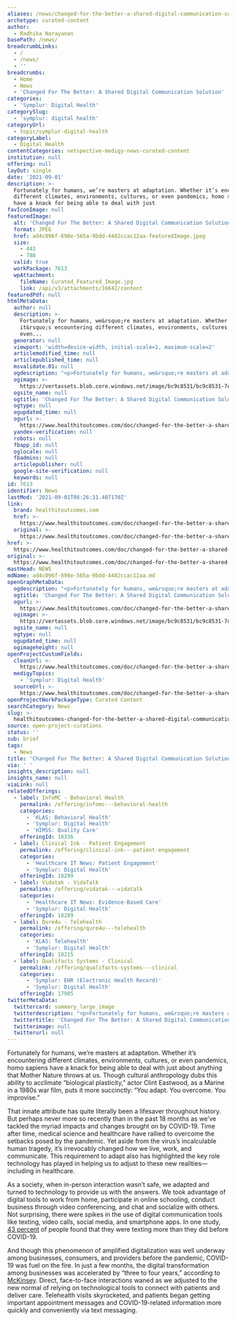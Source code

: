 ```yaml
---
aliases: /news/changed-for-the-better-a-shared-digital-communication-solution
archetype: curated-content
author:
  - Radhika Narayanan
basePath: /news/
breadcrumbLinks:
  - /
  - /news/
  - ''
breadcrumbs:
  - Home
  - News
  - 'Changed For The Better: A Shared Digital Communication Solution'
categories:
  - 'Symplur: Digital Health'
categorySlug:
  - 'symplur: digital health'
categoryUrl:
  - topic/symplur-digital-health
categoryLabel:
  - Digital Health
contentCategories: netspective-medigy-news-curated-content
institution: null
offering: null
layOut: single
date: '2021-09-01'
description: >-
  Fortunately for humans, we’re masters at adaptation. Whether it’s encountering
  different climates, environments, cultures, or even pandemics, homo sapiens
  have a knack for being able to deal with just
favIconImage: null
featuredImage:
  alt: 'Changed For The Better: A Shared Digital Communication Solution'
  format: JPEG
  href: ad4c096f-698e-565a-9bdd-4482ccac12aa-featuredImage.jpeg
  size:
    - 443
    - 788
  valid: true
  workPackage: 7613
  wpAttachment:
    fileName: Curated_Featured_Image.jpg
    link: /api/v3/attachments/16642/content
featuredPdf: null
htmlMetaData:
  author: null
  description: >-
    Fortunately for humans, we&rsquo;re masters at adaptation. Whether
    it&rsquo;s encountering different climates, environments, cultures, or
    even...
  generator: null
  viewport: 'width=device-width, initial-scale=1, maximum-scale=2'
  articlemodified_time: null
  articlepublished_time: null
  msvalidate.01: null
  ogdescription: "<p>Fortunately for humans, we&rsquo;re masters at adaptation. Whether it&rsquo;s encountering different climates, environments, cultures, or even pandemics, homo sapiens have a knack for being able to deal with just about anything that Mother Nature throws at us. Though cultural anthropology dubs this ability to acclimate &ldquo;biological plasticity,&rdquo; actor Clint Eastwood, as a Marine in a 1980s war film, puts it more succinctly: &ldquo;You adapt. You overcome. You improvise.&rdquo;</p>\r\n"
  ogimage: >-
    https://vertassets.blob.core.windows.net/image/bc9c8531/bc9c8531-7c35-4029-a821-2f85f34865ab/istock_1226549694.jpg
  ogsite_name: null
  ogtitle: 'Changed For The Better: A Shared Digital Communication Solution'
  ogtype: null
  ogupdated_time: null
  ogurl: >-
    https://www.healthitoutcomes.com/doc/changed-for-the-better-a-shared-digital-communication-solution-0001
  yandex-verification: null
  robots: null
  fbapp_id: null
  oglocale: null
  fbadmins: null
  articlepublisher: null
  google-site-verification: null
  keywords: null
id: 7613
identifier: News
lastMod: '2021-09-01T08:26:31.407170Z'
link:
  brand: healthitoutcomes.com
  href: >-
    https://www.healthitoutcomes.com/doc/changed-for-the-better-a-shared-digital-communication-solution-0001
  original: >-
    https://www.healthitoutcomes.com/doc/changed-for-the-better-a-shared-digital-communication-solution-0001
href: >-
  https://www.healthitoutcomes.com/doc/changed-for-the-better-a-shared-digital-communication-solution-0001
original: >-
  https://www.healthitoutcomes.com/doc/changed-for-the-better-a-shared-digital-communication-solution-0001
mastHead: NEWS
mdName: ad4c096f-698e-565a-9bdd-4482ccac12aa.md
openGraphMetaData:
  ogdescription: "<p>Fortunately for humans, we&rsquo;re masters at adaptation. Whether it&rsquo;s encountering different climates, environments, cultures, or even pandemics, homo sapiens have a knack for being able to deal with just about anything that Mother Nature throws at us. Though cultural anthropology dubs this ability to acclimate &ldquo;biological plasticity,&rdquo; actor Clint Eastwood, as a Marine in a 1980s war film, puts it more succinctly: &ldquo;You adapt. You overcome. You improvise.&rdquo;</p>\r\n"
  ogtitle: 'Changed For The Better: A Shared Digital Communication Solution'
  ogurl: >-
    https://www.healthitoutcomes.com/doc/changed-for-the-better-a-shared-digital-communication-solution-0001
  ogimage: >-
    https://vertassets.blob.core.windows.net/image/bc9c8531/bc9c8531-7c35-4029-a821-2f85f34865ab/istock_1226549694.jpg
  ogsite_name: null
  ogtype: null
  ogupdated_time: null
  ogimageheight: null
openProjectCustomFields:
  cleanUrl: >-
    https://www.healthitoutcomes.com/doc/changed-for-the-better-a-shared-digital-communication-solution-0001
  medigyTopics:
    - 'Symplur: Digital Health'
  sourceUrl: >-
    https://www.healthitoutcomes.com/doc/changed-for-the-better-a-shared-digital-communication-solution-0001
openProjectWorkPackageType: Curated Content
searchCategory: News
slug: >-
  healthitoutcomes-changed-for-the-better-a-shared-digital-communication-solution
source: open-project-curations
status: ''
sub: brief
tags:
  - News
title: 'Changed For The Better: A Shared Digital Communication Solution'
via: ' '
insights_description: null
insights_name: null
viaLink: null
relatedOfferings:
  - label: InfoMC - Behavioral Health
    permalink: /offering/infomc---behavioral-health
    categories:
      - 'KLAS: Behavioral Health'
      - 'Symplur: Digital Health'
      - 'HIMSS: Quality Care'
    offeringId: 18336
  - label: Clinical Ink - Patient Engagement
    permalink: /offering/clinical-ink---patient-engagement
    categories:
      - 'Healthcare IT News: Patient Engagement'
      - 'Symplur: Digital Health'
    offeringId: 18299
  - label: Vidatak - VidaTalk
    permalink: /offering/vidatak---vidatalk
    categories:
      - 'Healthcare IT News: Evidence-Based Care'
      - 'Symplur: Digital Health'
    offeringId: 18289
  - label: Qure4u - Telehealth
    permalink: /offering/qure4u---telehealth
    categories:
      - 'KLAS: Telehealth'
      - 'Symplur: Digital Health'
    offeringId: 18215
  - label: Qualifacts Systems - Clinical
    permalink: /offering/qualifacts-systems---clinical
    categories:
      - 'Symplur: EHR (Electronic Health Record)'
      - 'Symplur: Digital Health'
    offeringId: 17985
twitterMetaData:
  twittercard: summary_large_image
  twitterdescription: "<p>Fortunately for humans, we&rsquo;re masters at adaptation. Whether it&rsquo;s encountering different climates, environments, cultures, or even pandemics, homo sapiens have a knack for being able to deal with just about anything that Mother Nature throws at us. Though cultural anthropology dubs this ability to acclimate &ldquo;biological plasticity,&rdquo; actor Clint Eastwood, as a Marine in a 1980s war film, puts it more succinctly: &ldquo;You adapt. You overcome. You improvise.&rdquo;</p>\r\n"
  twittertitle: 'Changed For The Better: A Shared Digital Communication Solution'
  twitterimage: null
  twitterurl: null
---
```

<p>Fortunately for humans, we’re masters at adaptation. Whether it’s encountering different climates, environments, cultures, or even pandemics, homo sapiens have a knack for being able to deal with just about anything that Mother Nature throws at us. Though cultural anthropology dubs this ability to acclimate “biological plasticity,” actor Clint Eastwood, as a Marine in a 1980s war film, puts it more succinctly: “You adapt. You overcome. You improvise.”</p><p>That innate attribute has quite literally been a lifesaver throughout history. But perhaps never more so recently than in the past 18 months as we’ve tackled the myriad impacts and changes brought on by COVID-19. Time after time, medical science and healthcare have rallied to overcome the setbacks posed by the pandemic. Yet aside from the virus’s incalculable human tragedy, it’s irrevocably changed how we live, work, and communicate. This requirement to adapt also has highlighted the key role technology has played in helping us to adjust to these new realities—including in healthcare.</p><p>As a society, when in-person interaction wasn’t safe, we adapted and turned to technology to provide us with the answers. We took advantage of digital tools to work from home, participate in online schooling, conduct business through video conferencing, and chat and socialize with others. Not surprising, there were spikes in the use of digital communication tools like texting, video calls, social media, and smartphone apps. In one study, <a href="https://journals.sagepub.com/doi/full/10.1177/2056305120948255">43 percent</a> of people found that they were texting more than they did before COVID-19.</p><p>And though this phenomenon of amplified digitalization was well underway among businesses, consumers, and providers before the pandemic, COVID-19 was fuel on the fire. In just a few months, the digital transformation among businesses was accelerated by “three to four years,” according to <a href="https://www.mckinsey.com/business-functions/strategy-and-corporate-finance/our-insights/how-covid-19-has-pushed-companies-over-the-technology-tipping-point-and-transformed-business-forever">McKinsey</a>. Direct, face-to-face interactions waned as we adjusted to the new normal of relying on technological tools to connect with patients and deliver care. Telehealth visits skyrocketed, and patients began getting important appointment messages and COVID-19-related information more quickly and conveniently via text messaging.</p>
